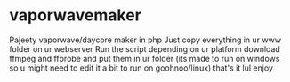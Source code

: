 # vaporwavemaker
Pajeety vaporwave/daycore maker in php
Just copy everything in ur www folder on ur webserver
Run the script depending on ur platform
download ffmpeg and ffprobe and put them in ur folder (its made to run on windows so u might need to edit it a bit to run on goohnoo/linux)
that's it lul enjoy
